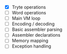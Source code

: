 - [x] Tryte operations
- [ ] Word operations
- [ ] Main VM loop
- [ ] Encoding / decoding
- [ ] Basic assembler parsing
- [ ] Assembler declarations
- [ ] Memory mapping
- [ ] Exception handling
